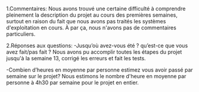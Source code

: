 1.Commentaires:
	Nous avons trouvé une certaine difficulté à comprendre pleinement la description du projet au cours des premières semaines, surtout en raison du fait que nous avons pas traités les systèmes d'exploitation en cours. À par ça, nous n'avons pas de 	commentaires particuliers.

2.Réponses aux questions:
-Jusqu’où avez-vous été ? qu’est-ce que vous avez fait/pas fait ?
	Nous avons pu accomplir toutes les étapes du projet jusqu'à la semaine 13, corrigé les erreurs et fait les tests.

-Combien d’heures en moyenne par personne estimez vous avoir passé par semaine sur le projet?
	Nous estimons le nombre d'heure en moyenne par personne à 4h30 par semaine pour le projet en entier.
